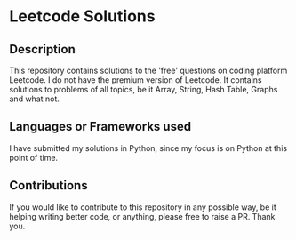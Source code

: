 # Leetcode Solutions

## Description

This repository contains solutions to the 'free' questions on coding platform Leetcode. I do not have the premium version of Leetcode. 
It contains solutions to problems of all topics, be it Array, String, Hash Table, Graphs and what not.

## Languages or Frameworks used

I have submitted my solutions in Python, since my focus is on Python at this point of time.

## Contributions

If you would like to contribute to this repository in any possible way, be it helping writing better code, or anything, please free to raise a PR. 
Thank you.



